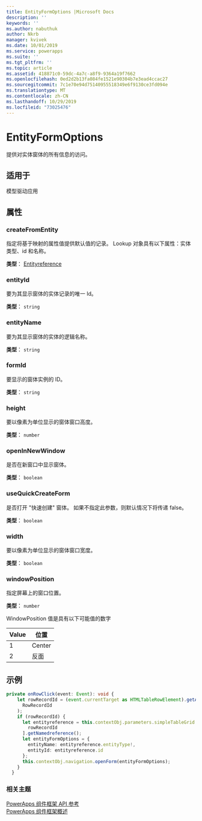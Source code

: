 ```yaml
---
title: EntityFormOptions |Microsoft Docs
description: ''
keywords: ''
ms.author: nabuthuk
author: Nkrb
manager: kvivek
ms.date: 10/01/2019
ms.service: powerapps
ms.suite: ''
ms.tgt_pltfrm: ''
ms.topic: article
ms.assetid: 418871c0-59dc-4a7c-a8f9-9364a19f7662
ms.openlocfilehash: 0ed2d2b13fa084fe1521e90304b7e3ead4ccac27
ms.sourcegitcommit: 7c1e70e94d75140955518349e6f9130ce3fd094e
ms.translationtype: MT
ms.contentlocale: zh-CN
ms.lasthandoff: 10/29/2019
ms.locfileid: "73025476"
---
```

# <a name="entityformoptions"></a>EntityFormOptions

提供对实体窗体的所有信息的访问。

## <a name="available-for"></a>适用于 

模型驱动应用

## <a name="properties"></a>属性

### <a name="createfromentity"></a>createFromEntity

指定将基于映射的属性值提供默认值的记录。 Lookup 对象具有以下属性：实体类型、id 和名称。

**类型**： [Entityreference](entityreference.md)

### <a name="entityid"></a>entityId

要为其显示窗体的实体记录的唯一 Id。 

**类型**： `string`

### <a name="entityname"></a>entityName

要为其显示窗体的实体的逻辑名称。 

**类型**： `string`

### <a name="formid"></a>formId

要显示的窗体实例的 ID。

**类型**： `string`

### <a name="height"></a>height

要以像素为单位显示的窗体窗口高度。

**类型**： `number`

### <a name="openinnewwindow"></a>openInNewWindow

是否在新窗口中显示窗体。

**类型**： `boolean`

### <a name="usequickcreateform"></a>useQuickCreateForm

是否打开 "快速创建" 窗体。 如果不指定此参数，则默认情况下将传递 false。 

**类型**： `boolean`

### <a name="width"></a>width

要以像素为单位显示的窗体窗口宽度。

**类型**： `boolean`

### <a name="windowposition"></a>windowPosition

指定屏幕上的窗口位置。

**类型**： `number`

WindowPosition 值是具有以下可能值的数字

|Value|位置|
|---|---|
|1|Center|
|2|反面|


## <a name="example"></a>示例

```TypeScript
private onRowClick(event: Event): void {
    let rowRecordId = (event.currentTarget as HTMLTableRowElement).getAttribute(
      RowRecordId
    );
    if (rowRecordId) {
      let entityreference = this.contextObj.parameters.simpleTableGrid.records[
        rowRecordId
      ].getNamedreference();
      let entityFormOptions = {
        entityName: entityreference.entityType!,
        entityId: entityreference.id
      };
      this.contextObj.navigation.openForm(entityFormOptions);
    }
  }
```

### <a name="related-topics"></a>相关主题

[PowerApps 组件框架 API 参考](../reference/index.md)<br/>
[PowerApps 组件框架概述](../overview.md)